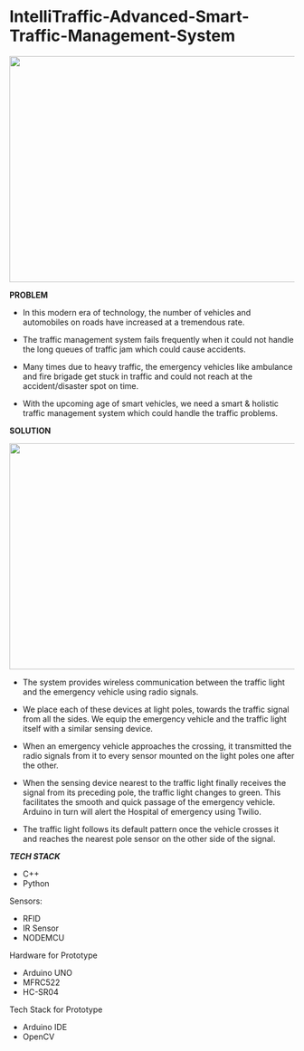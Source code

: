 # IntelliTraffic-Advanced-Smart-Traffic-Management-System

<p align="center">
   <img src="[https://www.aindralabs.com/wp-content/uploads/IMG-20190513-WA00021.jpg](https://user-images.githubusercontent.com/84952780/170506027-3b1c18b3-90db-4641-b290-73dca9440ade.png)" width="650" height="400">
</p>

****PROBLEM****
* In this modern era of technology, the number of vehicles and automobiles on roads have increased at a tremendous rate.

* The traffic management system fails frequently when it could not handle the long queues of traffic jam which could cause accidents.

* Many times due to heavy traffic, the emergency vehicles like ambulance and fire brigade get stuck in traffic and could not reach at the accident/disaster spot on time.

* With the upcoming age of smart vehicles, we need a smart & holistic traffic management system which could handle the traffic problems.


****SOLUTION****

<p align="center">
   <img src="[https://www.aindralabs.com/wp-content/uploads/IMG-20190513-WA00021.jpg](https://user-images.githubusercontent.com/84952780/173198548-de8e2d2e-53cd-4c11-8c58-bd520c489844.png)" width="650" height="400">
</p>

* The system provides wireless communication between the traffic light and the emergency vehicle using radio signals. 



* We place each of these devices at light poles, towards the traffic signal from all the sides. We equip the emergency vehicle and the traffic light itself with a similar sensing device. 



* When an emergency vehicle approaches the crossing, it transmitted the radio signals from it to every sensor mounted on the light poles one after the other. 



* When the sensing device nearest to the traffic light finally receives the signal from its preceding pole, the traffic light changes to green. This facilitates the smooth and quick passage of the emergency vehicle. Arduino in turn will alert the Hospital of emergency using Twilio. 



* The traffic light follows its default pattern once the vehicle crosses it and reaches the nearest pole sensor on the other side of the signal.




***TECH STACK***

* C++ 
* Python

Sensors: 
* RFID
* IR Sensor
* NODEMCU

Hardware for Prototype
* Arduino UNO
* MFRC522
* HC-SR04

Tech Stack for Prototype
* Arduino IDE
* OpenCV


